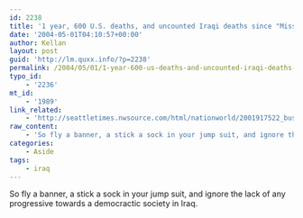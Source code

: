 ```yaml
---
id: 2238
title: '1 year, 600 U.S. deaths, and uncounted Iraqi deaths since "Mission Accomplished".'
date: '2004-05-01T04:10:57+00:00'
author: Kellan
layout: post
guid: 'http://lm.quxx.info/?p=2238'
permalink: /2004/05/01/1-year-600-us-deaths-and-uncounted-iraqi-deaths-since-mission-accomplished/
typo_id:
    - '2236'
mt_id:
    - '1989'
link_related:
    - 'http://seattletimes.nwsource.com/html/nationworld/2001917522_bushiraq01.html'
raw_content:
    - 'So fly a banner, a stick a sock in your jump suit, and ignore the lack of any progressive towards a democractic society in Iraq.'
categories:
    - Aside
tags:
    - iraq
---
```


So fly a banner, a stick a sock in your jump suit, and ignore the lack of any progressive towards a democractic society in Iraq.